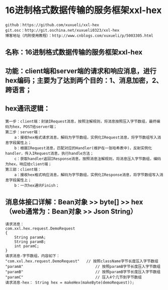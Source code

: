 # 16进制格式数据传输的服务框架xxl-hex
	github：https://github.com/xuxueli/xxl-hex
	git.osc：http://git.oschina.net/xuxueli0323/xxl-hex
	博客地址（内附使用教程）：http://www.cnblogs.com/xuxueli/p/5003305.html

## 名称：16进制格式数据传输的服务框架xxl-hex
## 功能：client端和server端的请求和响应消息，进行hex编码；主要为了达到两个目的：1、消息加密，2、跨语言；
## hex通讯逻辑：
	第一步：client端：封装IRequest消息，按照注解规则，将消息按照压入字节数组，最终编码为hex，POST给server端；
	第二步：server端：
		a：接收hex格式请求消息，解码为字节数组，实例化IRequest消息，将字节数组写入消息字段属性上；
		b：根据IRequest消息，匹配对应的Handler(维护在一张哈希表中)，反射实例化handler，传入IRequest消息，执行handle方法；
		c：获取handler返回IResponse消息，按照消息注解规则，将消息压入字节数组，编码为hex，响应给client端；
	第三部：client端：
		a：接收hex格式响应消息，解码为字节数组，实例化IResponse消息，将字节数组写入消息字段属性上；
		b：一次hex通讯Finish；
		
## 消息体接口详解：Bean对象 >> byte[] >> hex （web通常为：Bean对象 >> Json String）
	请求消息：
	com.xxl.hex.request.DemoRequest
	{
		String paramA;		
		String paramB;		
		int paramC;		
	}
	请求消息-字节数组，内容如下：
	"com.xxl.hex.request.DemoRequest"	// 按照className字节长度压入字节数组
	"paramA"								// 按照paramB字节长度压入字节数组
	"paramB"								// 按照paramB字节长度压入字节数组
	"paramC"								// 压入4个几节到字节数组
	请求消息-hex： String hex = makeHex(makeByte(demoRequest));